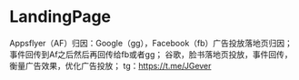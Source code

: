 # LandingPage

Appsflyer（AF）归因：Google（gg），Facebook（fb）广告投放落地页归因；
事件回传到Af之后然后再回传给fb或者gg；
谷歌，脸书落地页投放，事件回传，衡量广告效果，优化广告投放；
tg：https://t.me/JGever
